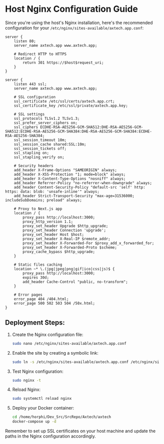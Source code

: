 # Host Nginx Configuration Guide

Since you're using the host's Nginx installation, here's the recommended configuration for your `/etc/nginx/sites-available/axtech.app.conf`:

```nginx
server {
    listen 80;
    server_name axtech.app www.axtech.app;
    
    # Redirect HTTP to HTTPS
    location / {
        return 301 https://$host$request_uri;
    }
}

server {
    listen 443 ssl;
    server_name axtech.app www.axtech.app;
    
    # SSL configuration
    ssl_certificate /etc/ssl/certs/axtech.app.crt;
    ssl_certificate_key /etc/ssl/private/axtech.app.key;
    
    # SSL settings
    ssl_protocols TLSv1.2 TLSv1.3;
    ssl_prefer_server_ciphers on;
    ssl_ciphers ECDHE-RSA-AES256-GCM-SHA512:DHE-RSA-AES256-GCM-SHA512:ECDHE-RSA-AES256-GCM-SHA384:DHE-RSA-AES256-GCM-SHA384:ECDHE-RSA-AES256-SHA384;
    ssl_session_timeout 10m;
    ssl_session_cache shared:SSL:10m;
    ssl_session_tickets off;
    ssl_stapling on;
    ssl_stapling_verify on;
    
    # Security headers
    add_header X-Frame-Options "SAMEORIGIN" always;
    add_header X-XSS-Protection "1; mode=block" always;
    add_header X-Content-Type-Options "nosniff" always;
    add_header Referrer-Policy "no-referrer-when-downgrade" always;
    add_header Content-Security-Policy "default-src 'self' http: https: data: blob: 'unsafe-inline'" always;
    add_header Strict-Transport-Security "max-age=31536000; includeSubDomains; preload" always;
    
    # Proxy to Next.js app
    location / {
        proxy_pass http://localhost:3000;
        proxy_http_version 1.1;
        proxy_set_header Upgrade $http_upgrade;
        proxy_set_header Connection 'upgrade';
        proxy_set_header Host $host;
        proxy_set_header X-Real-IP $remote_addr;
        proxy_set_header X-Forwarded-For $proxy_add_x_forwarded_for;
        proxy_set_header X-Forwarded-Proto $scheme;
        proxy_cache_bypass $http_upgrade;
    }
    
    # Static files caching
    location ~* \.(jpg|jpeg|png|gif|ico|css|js)$ {
        proxy_pass http://localhost:3000;
        expires 30d;
        add_header Cache-Control "public, no-transform";
    }
    
    # Error pages
    error_page 404 /404.html;
    error_page 500 502 503 504 /50x.html;
}
```

## Deployment Steps:

1. Create the Nginx configuration file:
   ```bash
   sudo nano /etc/nginx/sites-available/axtech.app.conf
   ```

2. Enable the site by creating a symbolic link:
   ```bash
   sudo ln -s /etc/nginx/sites-available/axtech.app.conf /etc/nginx/sites-enabled/
   ```

3. Test Nginx configuration:
   ```bash
   sudo nginx -t
   ```

4. Reload Nginx:
   ```bash
   sudo systemctl reload nginx
   ```

5. Deploy your Docker container:
   ```bash
   cd /home/horphi/Dev_Src/SrcRepo/Axtech/axtech
   docker-compose up -d
   ```

Remember to set up SSL certificates on your host machine and update the paths in the Nginx configuration accordingly.
